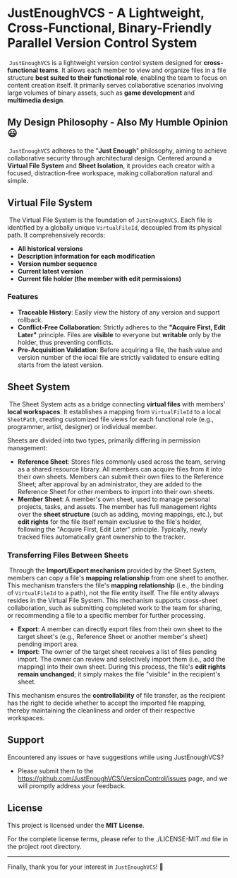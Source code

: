 # JustEnoughVCS - A Lightweight, Cross-Functional, Binary-Friendly Parallel Version Control System

​	`JustEnoughVCS` is a lightweight version control system designed for **cross-functional teams**. It allows each member to view and organize files in a file structure **best suited to their functional role**, enabling the team to focus on content creation itself. It primarily serves collaborative scenarios involving large volumes of binary assets, such as **game development** and **multimedia design**.

## My Design Philosophy - Also My Humble Opinion 😃

​	`JustEnoughVCS` adheres to the "**Just Enough**" philosophy, aiming to achieve collaborative security through architectural design. Centered around a **Virtual File System** and **Sheet Isolation**, it provides each creator with a focused, distraction-free workspace, making collaboration natural and simple.

## Virtual File System

​	The Virtual File System is the foundation of `JustEnoughVCS`. Each file is identified by a globally unique `VirtualFileId`, decoupled from its physical path. It comprehensively records:

-   **All historical versions**
-   **Description information for each modification**
-   **Version number sequence**
-   **Current latest version**
-   **Current file holder (the member with edit permissions)**

### Features

-   **Traceable History**: Easily view the history of any version and support rollback.
-   **Conflict-Free Collaboration**: Strictly adheres to the **"Acquire First, Edit Later"** principle. Files are **visible** to everyone but **writable** only by the holder, thus preventing conflicts.
-   **Pre-Acquisition Validation**: Before acquiring a file, the hash value and version number of the local file are strictly validated to ensure editing starts from the latest version.

## Sheet System

​	The Sheet System acts as a bridge connecting **virtual files** with members' **local workspaces**. It establishes a mapping from `VirtualFileId` to a local `SheetPath`, creating customized file views for each functional role (e.g., programmer, artist, designer) or individual member.

Sheets are divided into two types, primarily differing in permission management:

-   **Reference Sheet**: Stores files commonly used across the team, serving as a shared resource library. All members can acquire files from it into their own sheets. Members can submit their own files to the Reference Sheet; after approval by an administrator, they are added to the Reference Sheet for other members to import into their own sheets.
-   **Member Sheet**: A member's own sheet, used to manage personal projects, tasks, and assets. The member has full management rights over the **sheet structure** (such as adding, moving mappings, etc.), but **edit rights** for the file itself remain exclusive to the file's holder, following the "Acquire First, Edit Later" principle. Typically, newly tracked files automatically grant ownership to the tracker.

### Transferring Files Between Sheets

​	Through the **Import/Export mechanism** provided by the Sheet System, members can copy a file's **mapping relationship** from one sheet to another. This mechanism transfers the file's **mapping relationship** (i.e., the binding of `VirtualFileId` to a path), not the file entity itself. The file entity always resides in the Virtual File System. This mechanism supports cross-sheet collaboration, such as submitting completed work to the team for sharing, or recommending a file to a specific member for further processing.

-   **Export**: A member can directly export files from their own sheet to the target sheet's (e.g., Reference Sheet or another member's sheet) pending import area.
-   **Import**: The owner of the target sheet receives a list of files pending import. The owner can review and selectively import them (i.e., add the mapping) into their own sheet. During this process, the file's **edit rights remain unchanged**; it simply makes the file "visible" in the recipient's sheet.

This mechanism ensures the **controllability** of file transfer, as the recipient has the right to decide whether to accept the imported file mapping, thereby maintaining the cleanliness and order of their respective workspaces.

## Support

Encountered any issues or have suggestions while using JustEnoughVCS?

-   Please submit them to the https://github.com/JustEnoughVCS/VersionControl/issues page, and we will promptly address your feedback.

## License

This project is licensed under the **MIT License**.

For the complete license terms, please refer to the ./LICENSE-MIT.md file in the project root directory.

---

Finally, thank you for your interest in `JustEnoughVCS`! 🎉
